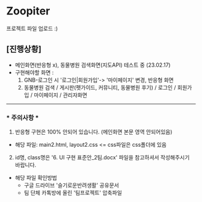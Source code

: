# Zoopiter
프로젝트 파일 업로드 :)
## [진행상황]
- 메인화면(반응형 x), 동물병원 검색화면(지도API) 테스트 중 (23.02.17)  
- 구현해야할 화면 : 
  1. GNB-로그인 시 '로그인|회원가입'-> '마이페이지' 변경, 반응형 화면
  2. 동물병원 검색 / 게시판(펫가이드, 커뮤니티, 동물병원 후기) / 로그인 / 회원가입 / 마이페이지 / 관리자화면
* * *
### * 주의사항 *
1. 반응형 구현은 100% 안되어 있습니다. (메인화면 본문 영역 안되어있음)
  - 해당 파일: main2.html, layout2.css <= css파일은 css폴더에 있음
  
2. id명, class명은 '6. UI 구현 표준안_2팀.docx' 파일을 참고하셔서 작성해주시기 바랍니다.
  - 해당 파일 확인방법
    - 구글 드라이브 '슬기로운반려생활' 공유문서
    - 팀 단체 카톡방에 올린 '팀프로젝트' 압축파일
